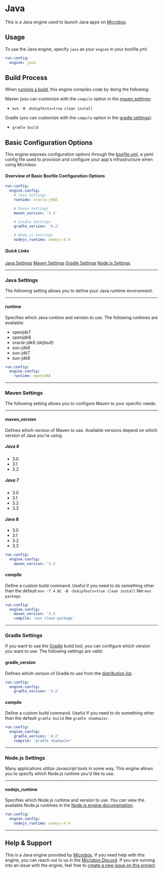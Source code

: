 # Java

This is a Java engine used to launch Java apps on [Microbox](http://microbox.cloud).

## Usage
To use the Java engine, specify `java` as your `engine` in your boxfile.yml.

```yaml
run.config:
  engine: java
```

## Build Process
When [running a build](https://docs.nanboox.io/cli/build/), this engine compiles code by doing the following:

Maven (you can customize with the `compile` option in the [maven settings](#maven-settings):
- `mvn -B -DskipTests=true clean install`

Gradle (you can customize with the `compile` option in the [gradle settings](#gradle-settings)):
- `gradle build`

## Basic Configuration Options
This engine exposes configuration options through the [boxfile.yml](https://docs.microbox.cloud/app-config/boxfile/), a yaml config file used to provision and configure your app's infrastructure when using Microbox.


#### Overview of Basic Boxfile Configuration Options

```yaml
run.config:
  engine.config:
    # Java Settings
    runtime: oracle-jdk8

    # Maven Settings
    maven_version: '3.3'

    # Gradle Settings
    gradle_version: '4.2'

    # Node.js Settings
    nodejs_runtime: nodejs-4.4
```

##### Quick Links
[Java Settings](#java-settings)
[Maven Settings](#maven-settings)
[Gradle Settings](#gradle-settings)
[Node.js Settings](#node-js-settings)

---

### Java Settings
The following setting allows you to define your Java runtime environment.

---

#### runtime
Specifies which Java runtime and version to use. The following runtimes are available:

- openjdk7
- openjdk8
- oracle-jdk8 *(default)*
- sun-jdk6
- sun-jdk7
- sun-jdk8

```yaml
run.config:
  engine.config:
    runtime: openjdk8
```

---

### Maven Settings
The following setting allows you to configure Maven to your specific needs.

---

#### maven_version
Defines which version of Maven to use. Available versions depend on which version of Java you're using.

##### Java 6
- 3.0
- 3.1
- 3.2

##### Java 7
- 3.0
- 3.1
- 3.2
- 3.3

#### Java 8
- 3.0
- 3.1
- 3.2
- 3.3

```yaml
run.config:
  engine.config:
    maven_version: '3.3'
```
#### compile

Define a custom build command. Useful if you need to do something other than the default `mvn -T 4.0C -B -DskipTests=true clean install` like `mvn package`.

```yaml
run.config:
  engine.config:
    maven_version: '3.3'
    compile: 'mvn clean package'
```

---

### Gradle Settings

If you want to use the [Gradle](https://gradle.org) build tool, you can configure which version you want to use.
The following settings are valid:

#### gradle_version

Defines which version of Gradle to use from the [distribution list](https://services.gradle.org/distributions/).

```yaml
run.config:
  engine.config:
    gradle_version: '4.2'
```

#### compile

Define a custom build command. Useful if you need to do something other than the default `gradle build` like `gradle shadowJar`.

```yaml
run.config:
  engine.config:
    gradle_version: '4.2'
    compile: 'gradle shadowJar'
```


---

### Node.js Settings
Many applications utilize Javascript tools in some way. This engine allows you to specify which Node.js runtime you'd like to use.

---

#### nodejs_runtime
Specifies which Node.js runtime and version to use. You can view the available Node.js runtimes in the [Node.js engine documentation](https://github.com/mu-box/microbox-engine-nodejs#runtime).

```yaml
run.config:
  engine.config:
    nodejs_runtime: nodejs-4.4
```

---

## Help & Support
This is a Java engine provided by [Microbox](http://microbox.cloud). If you need help with this engine, you can reach out to us in the [Microbox Discord](https://discord.gg/MCDdHfy). If you are running into an issue with the engine, feel free to [create a new issue on this project](https://github.com/mu-box/microbox-engine-java/issues/new).
